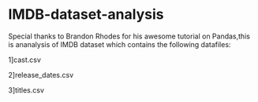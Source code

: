 # IMDB-dataset-analysis
Special thanks to Brandon Rhodes for his awesome tutorial on Pandas,this is ananalysis of IMDB dataset which contains the following datafiles:


1]cast.csv

2]release_dates.csv

3]titles.csv
